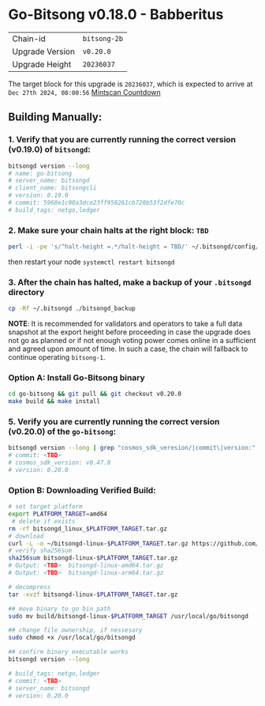 # Go-Bitsong v0.18.0 - Babberitus
|                 |                                                              |
|-----------------|--------------------------------------------------------------|
| Chain-id        | `bitsong-2b`                                                  |
| Upgrade Version | `v0.20.0`                                                     |
| Upgrade Height  | `20236037`                                                    |



The target block for this upgrade is `20236037`, which is expected to arrive at `Dec 27th 2024, 08:00:56` [Mintscan Countdown](https://www.mintscan.io/bitsong/block/20236037)

## Building Manually:

### 1. Verify that you are currently running the correct version (v0.19.0) of `bitsongd`:

```sh
bitsongd version --long
# name: go-bitsong
# server_name: bitsongd
# client_name: bitsongcli
# version: 0.19.0
# commit: 5960e1c90a3dce23ff950261cb720b53f2dfe70c
# build_tags: netgo,ledger
```

### 2. Make sure your chain halts at the right block: `TBD`
```sh
perl -i -pe 's/^halt-height =.*/halt-height = TBD/' ~/.bitsongd/config/app.toml
```
then restart your node `systemctl restart bitsongd`

### 3. After the chain has halted, make a backup of your `.bitsongd` directory
```sh
cp -Rf ~/.bitsongd ./bitsongd_backup
```

**NOTE**: It is recommended for validators and operators to take a full data snapshot at the export height before proceeding in case the upgrade does not go as planned or if not enough voting power comes online in a sufficient and agreed upon amount of time. In such a case, the chain will fallback to continue operating `bitsong-1`.

 
### Option A: Install Go-Bitsong binary
```sh
cd go-bitsong && git pull && git checkout v0.20.0
make build && make install 
```

### 5. Verify you are currently running the correct version (v0.20.0) of the `go-bitsong`:
```sh
bitsongd version --long | grep "cosmos_sdk_veresion/|commit\|version:"
# commit: <TBD>
# cosmos_sdk_version: v0.47.8
# version: 0.20.0
```

### Option B: Downloading Verified Build:
```sh
# set target platform
export PLATFORM_TARGET=amd64
 # delete if exists
rm -rf bitsongd_linux_$PLATFORM_TARGET.tar.gz
# download 
curl -L -o ~/bitsongd-linux-$PLATFORM_TARGET.tar.gz https://github.com/bitsongofficial/go-bitsong/releases/download/v0.20.0/bitsongd-linux-$PLATFORM_TARGET.tar.gz
# verify sha256sum 
sha256sum bitsongd-linux-$PLATFORM_TARGET.tar.gz
# Output: <TBD>  bitsongd-linux-amd64.tar.gz
# Output: <TBD>  bitsongd-linux-arm64.tar.gz

# decompress 
tar -xvzf bitsongd-linux-$PLATFORM_TARGET.tar.gz 

## move binary to go bin path
sudo mv build/bitsongd-linux-$PLATFORM_TARGET /usr/local/go/bitsongd

## change file ownership, if nessesary 
sudo chmod +x /usr/local/go/bitsongd

## confirm binary executable works 
bitsongd version --long 

# build_tags: netgo,ledger
# commit: <TBD>
# server_name: bitsongd
# version: 0.20.0
```
